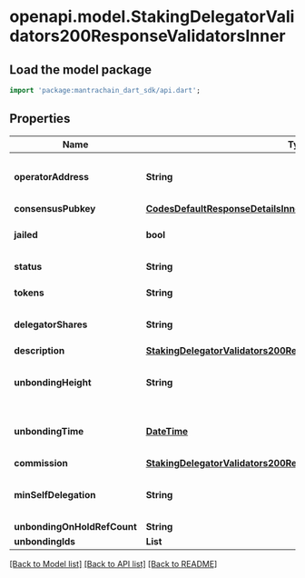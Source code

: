 # openapi.model.StakingDelegatorValidators200ResponseValidatorsInner

## Load the model package
```dart
import 'package:mantrachain_dart_sdk/api.dart';
```

## Properties
Name | Type | Description | Notes
------------ | ------------- | ------------- | -------------
**operatorAddress** | **String** | operator_address defines the address of the validator's operator; bech encoded in JSON. | [optional] 
**consensusPubkey** | [**CodesDefaultResponseDetailsInner**](CodesDefaultResponseDetailsInner.md) |  | [optional] 
**jailed** | **bool** | jailed defined whether the validator has been jailed from bonded status or not. | [optional] 
**status** | **String** | status is the validator status (bonded/unbonding/unbonded). | [optional] [default to 'BOND_STATUS_UNSPECIFIED']
**tokens** | **String** | tokens define the delegated tokens (incl. self-delegation). | [optional] 
**delegatorShares** | **String** | delegator_shares defines total shares issued to a validator's delegators. | [optional] 
**description** | [**StakingDelegatorValidators200ResponseValidatorsInnerDescription**](StakingDelegatorValidators200ResponseValidatorsInnerDescription.md) |  | [optional] 
**unbondingHeight** | **String** | unbonding_height defines, if unbonding, the height at which this validator has begun unbonding. | [optional] 
**unbondingTime** | [**DateTime**](DateTime.md) | unbonding_time defines, if unbonding, the min time for the validator to complete unbonding. | [optional] 
**commission** | [**StakingDelegatorValidators200ResponseValidatorsInnerCommission**](StakingDelegatorValidators200ResponseValidatorsInnerCommission.md) |  | [optional] 
**minSelfDelegation** | **String** | min_self_delegation is the validator's self declared minimum self delegation.  Since: cosmos-sdk 0.46 | [optional] 
**unbondingOnHoldRefCount** | **String** |  | [optional] 
**unbondingIds** | **List<String>** |  | [optional] [default to const []]

[[Back to Model list]](../README.md#documentation-for-models) [[Back to API list]](../README.md#documentation-for-api-endpoints) [[Back to README]](../README.md)


